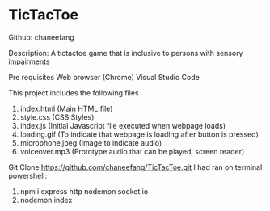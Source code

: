  # TicTacToe
 Github: chaneefang

Description: A tictactoe game that is inclusive to persons with sensory impairments

Pre requisites 
Web browser (Chrome)
Visual Studio Code

This project includes the following files
1. index.html (Main HTML file)
2. style.css (CSS Styles)
3. index.js (Initial Javascript file executed when webpage loads)
4. loading.gif (To indicate that webpage is loading after button is pressed)
5. microphone.jpeg (Image to indicate audio)
6. voiceover.mp3 (Prototype audio that can be played, screen reader) 

Git Clone
https://github.com/chaneefang/TicTacToe.git
I had ran on terminal powershell:
1. npm i express http nodemon socket.io
2. nodemon index
